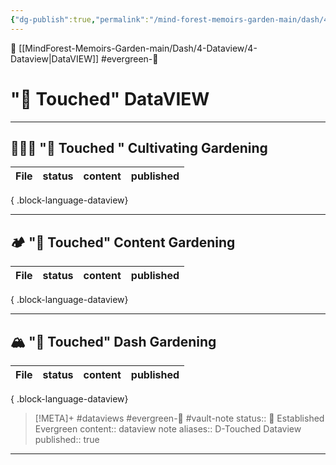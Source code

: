 ```yaml
---
{"dg-publish":true,"permalink":"/mind-forest-memoirs-garden-main/dash/4-dataview/touched-dataview/"}
---
```


 🔺 [[MindForest-Memoirs-Garden-main/Dash/4-Dataview/4-Dataview\|DataVIEW]]
#evergreen-🌲 

# "🍄 Touched" DataVIEW
---


## 👩🏾‍🌾 "🍄 Touched " Cultivating Gardening 

| File | status | content | published |
| ---- | ------ | ------- | --------- |

{ .block-language-dataview}

---

## 🏕 "🍄 Touched" Content Gardening 

| File | status | content | published |
| ---- | ------ | ------- | --------- |

{ .block-language-dataview}

---

## 🏔 "🍄 Touched" Dash Gardening 
| File | status | content | published |
| ---- | ------ | ------- | --------- |

{ .block-language-dataview}


> [!META]+
> #dataviews #evergreen-🌲 #vault-note 
> status:: 🌳 Established Evergreen
> content:: dataview note 
> aliases:: D-Touched Dataview
> published:: true 




---

